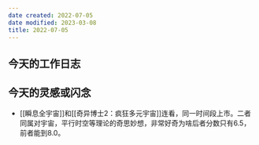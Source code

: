 ```yaml
---
date created: 2022-07-05
date modified: 2023-03-08
title: 2022-07-05
---
```


## 今天的工作日志

## 今天的灵感或闪念

- [[瞬息全宇宙]]和[[奇异博士2：疯狂多元宇宙]]连看，同一时间段上市。二者同属对宇宙，平行时空等理论的奇思妙想，非常好奇为啥后者分数只有6.5，前者能到8.0。
